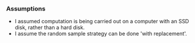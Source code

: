 
### Assumptions

* I assumed computation is being carried out on a computer with an SSD disk, rather than a hard disk.
* I assume the random sample strategy can be done 'with replacement'.